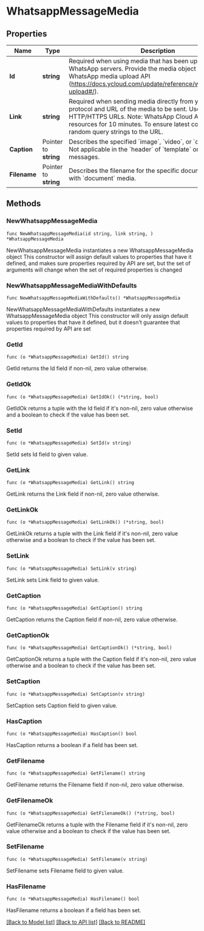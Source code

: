# WhatsappMessageMedia

## Properties

Name | Type | Description | Notes
------------ | ------------- | ------------- | -------------
**Id** | **string** | Required when using media that has been uploaded to WhatsApp servers.  Provide the media object ID obtained from WhatsApp media upload API (https://docs.ycloud.com/update/reference/whatsapp_media-upload#/). | 
**Link** | **string** | Required when sending media directly from your server.  The protocol and URL of the media to be sent. Use only with HTTP/HTTPS URLs. Note: WhatsApp Cloud API caches media resources for 10 minutes. To ensure latest content, add random query strings to the URL. | 
**Caption** | Pointer to **string** | Describes the specified &#x60;image&#x60;, &#x60;video&#x60;, or &#x60;document&#x60; media. Not applicable in the &#x60;header&#x60; of &#x60;template&#x60; or &#x60;interactive&#x60; messages. | [optional] 
**Filename** | Pointer to **string** | Describes the filename for the specific document. Use only with &#x60;document&#x60; media. | [optional] 

## Methods

### NewWhatsappMessageMedia

`func NewWhatsappMessageMedia(id string, link string, ) *WhatsappMessageMedia`

NewWhatsappMessageMedia instantiates a new WhatsappMessageMedia object
This constructor will assign default values to properties that have it defined,
and makes sure properties required by API are set, but the set of arguments
will change when the set of required properties is changed

### NewWhatsappMessageMediaWithDefaults

`func NewWhatsappMessageMediaWithDefaults() *WhatsappMessageMedia`

NewWhatsappMessageMediaWithDefaults instantiates a new WhatsappMessageMedia object
This constructor will only assign default values to properties that have it defined,
but it doesn't guarantee that properties required by API are set

### GetId

`func (o *WhatsappMessageMedia) GetId() string`

GetId returns the Id field if non-nil, zero value otherwise.

### GetIdOk

`func (o *WhatsappMessageMedia) GetIdOk() (*string, bool)`

GetIdOk returns a tuple with the Id field if it's non-nil, zero value otherwise
and a boolean to check if the value has been set.

### SetId

`func (o *WhatsappMessageMedia) SetId(v string)`

SetId sets Id field to given value.


### GetLink

`func (o *WhatsappMessageMedia) GetLink() string`

GetLink returns the Link field if non-nil, zero value otherwise.

### GetLinkOk

`func (o *WhatsappMessageMedia) GetLinkOk() (*string, bool)`

GetLinkOk returns a tuple with the Link field if it's non-nil, zero value otherwise
and a boolean to check if the value has been set.

### SetLink

`func (o *WhatsappMessageMedia) SetLink(v string)`

SetLink sets Link field to given value.


### GetCaption

`func (o *WhatsappMessageMedia) GetCaption() string`

GetCaption returns the Caption field if non-nil, zero value otherwise.

### GetCaptionOk

`func (o *WhatsappMessageMedia) GetCaptionOk() (*string, bool)`

GetCaptionOk returns a tuple with the Caption field if it's non-nil, zero value otherwise
and a boolean to check if the value has been set.

### SetCaption

`func (o *WhatsappMessageMedia) SetCaption(v string)`

SetCaption sets Caption field to given value.

### HasCaption

`func (o *WhatsappMessageMedia) HasCaption() bool`

HasCaption returns a boolean if a field has been set.

### GetFilename

`func (o *WhatsappMessageMedia) GetFilename() string`

GetFilename returns the Filename field if non-nil, zero value otherwise.

### GetFilenameOk

`func (o *WhatsappMessageMedia) GetFilenameOk() (*string, bool)`

GetFilenameOk returns a tuple with the Filename field if it's non-nil, zero value otherwise
and a boolean to check if the value has been set.

### SetFilename

`func (o *WhatsappMessageMedia) SetFilename(v string)`

SetFilename sets Filename field to given value.

### HasFilename

`func (o *WhatsappMessageMedia) HasFilename() bool`

HasFilename returns a boolean if a field has been set.


[[Back to Model list]](../README.md#documentation-for-models) [[Back to API list]](../README.md#documentation-for-api-endpoints) [[Back to README]](../README.md)


